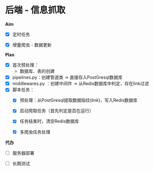 # 后端 - 信息抓取

**Aim**

- [x] 定时任务
- [x] 增量爬虫 - 数据更新



**Plan**

- [x] 首次预处理：
  - 数据库、表的创建
- [x] pipelines.py：创建管道类 -> 直接存入PostGresql数据库
- [x] middlewares.py ：创建中间件 -> 从Redis数据库中判定，存在link过滤
- [x] 脚本任务：
  - [x] 预处理：从PostGresql提取数据指纹(*link*)，写入Redis数据库
  - [x] 启动爬取任务（首先判定是否在运行）
  - [x] 任务结束时，清空Redis数据库
  - [x] 多爬虫任务处理



**代办**

- [ ] 服务器部署

- [ ] 长期测试